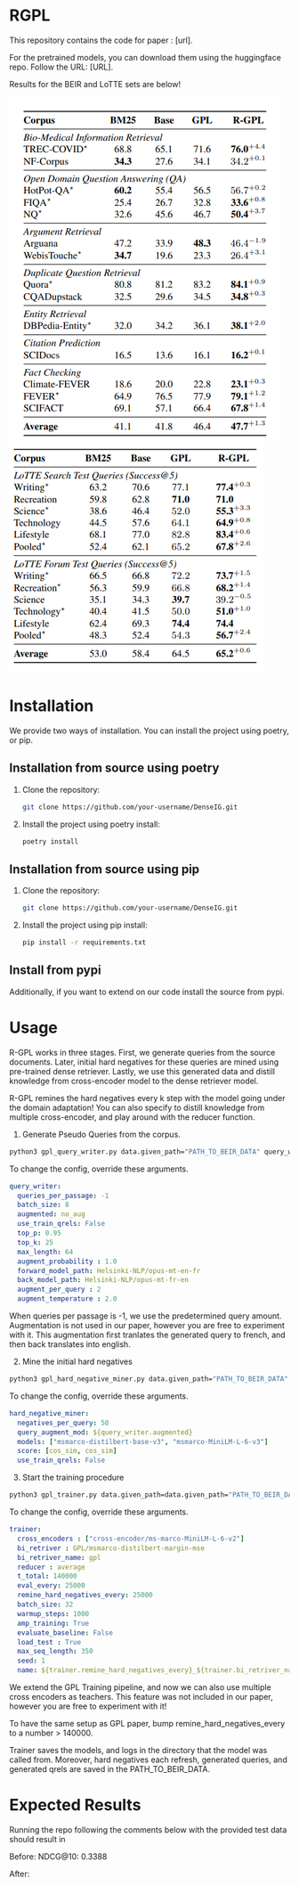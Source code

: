 # RGPL
This repository contains the code for paper : [url].

For the pretrained models, you can download them using the huggingface repo. Follow the URL: [URL].

Results for the BEIR and LoTTE sets are below!

![screenshot](images/BEIR_results.png)
![screenshot](images/LoTTE_results.png)

 
# Installation 

We provide two ways of installation. You can install the project using poetry, or pip. 

## Installation from source using poetry

1. Clone the repository:

    ```bash
    git clone https://github.com/your-username/DenseIG.git
    ```


2. Install the project using poetry install:

    ```bash
    poetry install
    ```

## Installation from source using pip

1. Clone the repository:

    ```bash
    git clone https://github.com/your-username/DenseIG.git
    ```


2. Install the project using pip install:

    ```bash
    pip install -r requirements.txt
    ```

## Install from pypi 

Additionally, if you want to extend on our code install the source from pypi. 

# Usage


R-GPL works in three stages. First, we generate queries from the source documents. Later, initial hard negatives for these queries are mined using pre-trained dense retriever. Lastly, we use this generated data and distill knowledge from cross-encoder model to the dense retriever model. 

R-GPL remines the hard negatives every k step with the model going under the domain adaptation! You can also specify to distill knowledge from multiple cross-encoder, and play around with the reducer function.


1. Generate Pseudo Queries from the corpus. 

```bash
python3 gpl_query_writer.py data.given_path="PATH_TO_BEIR_DATA" query_writer.batch_size=128
```

To change the config, override these arguments.
```yaml
query_writer:
  queries_per_passage: -1
  batch_size: 8
  augmented: no_aug
  use_train_qrels: False
  top_p: 0.95
  top_k: 25
  max_length: 64
  augment_probability : 1.0
  forward_model_path: Helsinki-NLP/opus-mt-en-fr
  back_model_path: Helsinki-NLP/opus-mt-fr-en
  augment_per_query : 2
  augment_temperature : 2.0
```

When queries per passage is -1, we use the predetermined query amount. Augmentation is not used in our paper, however you are free to experiment with it. This augmentation first tranlates the generated query to french, and then back translates into english.


2. Mine the initial hard negatives
```bash
python3 gpl_hard_negative_miner.py data.given_path="PATH_TO_BEIR_DATA"

```
To change the config, override these arguments. 
```yaml
hard_negative_miner:
  negatives_per_query: 50
  query_augment_mod: ${query_writer.augmented}
  models: ["msmarco-distilbert-base-v3", "msmarco-MiniLM-L-6-v3"]
  score: [cos_sim, cos_sim]
  use_train_qrels: False
```
3. Start the training procedure

```bash
python3 gpl_trainer.py data.given_path=data.given_path="PATH_TO_BEIR_DATA"
```

To change the config, override these arguments. 
```yaml 
trainer:
  cross_encoders : ["cross-encoder/ms-marco-MiniLM-L-6-v2"]
  bi_retriver : GPL/msmarco-distilbert-margin-mse
  bi_retriver_name: gpl
  reducer : average
  t_total: 140000
  eval_every: 25000
  remine_hard_negatives_every: 25000
  batch_size: 32
  warmup_steps: 1000
  amp_training: True
  evaluate_baseline: False
  load_test : True
  max_seq_length: 350
  seed: 1
  name: ${trainer.remine_hard_negatives_every}_${trainer.bi_retriver_name}_${trainer.reducer}
```

We extend the GPL Training pipeline, and now we can also use multiple cross encoders as teachers. This feature was not included in our paper, however you are free to experiment with it! 

To have the same setup as GPL paper, bump remine_hard_negatives_every to a number > 140000.

Trainer saves the models, and logs in the directory that the model was called from. Moreover, hard negatives each refresh, generated queries, and generated qrels are saved in the PATH_TO_BEIR_DATA.

# Expected Results

Running the repo following the comments below with the provided test data should result in 

Before:
NDCG@10: 0.3388

After:




